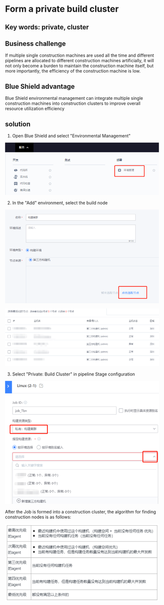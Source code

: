 # Form a private build cluster

## Key words: private, cluster

## Business challenge

If multiple single construction machines are used all the time and different pipelines are allocated to different construction machines artificially, it will not only become a burden to maintain the construction machine itself, but more importantly, the efficiency of the construction machine is low.

## Blue Shield advantage

Blue Shield environmental management can integrate multiple single construction machines into construction clusters to improve overall resource utilization efficiency

## solution

1. Open Blue Shield and select "Environmental Management"

   

![img](../../.gitbook/assets/scene-Build-private-clusters-a.png)

2. In the "Add" environment, select the build node

![img](../../.gitbook/assets/scene-Build-private-clusters-b.png)

![](../../.gitbook/assets/scene-Build-private-clusters-c.png)



3. Select "Private: Build Cluster" in pipeline Stage configuration

   

![](../../.gitbook/assets/scene-Build-private-clusters-d.png)

After the Job is formed into a construction cluster, the algorithm for finding construction nodes is as follows:

![](../../.gitbook/assets/scene-Build-private-clusters-e.png)